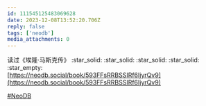 ```yaml
---
id: 111545125483069628
date: 2023-12-08T13:52:20.706Z
reply: false
tags: ['neodb']
media_attachments: 0
---
```


读过《埃隆·马斯克传》 :star_solid: :star_solid: :star_solid: :star_solid: :star_empty:   
[https://neodb.social/book/593FFsRRBSSIRf6IjyrQv9](https://neodb.social/book/593FFsRRBSSIRf6IjyrQv9)

[#NeoDB](https://e5n.cc/tags/NeoDB)

